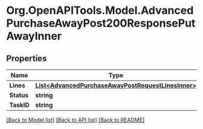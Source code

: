# Org.OpenAPITools.Model.AdvancedPurchaseAwayPost200ResponsePutAwayInner

## Properties

Name | Type | Description | Notes
------------ | ------------- | ------------- | -------------
**Lines** | [**List&lt;AdvancedPurchaseAwayPostRequestLinesInner&gt;**](AdvancedPurchaseAwayPostRequestLinesInner.md) |  | 
**Status** | **string** |  | 
**TaskID** | **string** |  | 

[[Back to Model list]](../README.md#documentation-for-models) [[Back to API list]](../README.md#documentation-for-api-endpoints) [[Back to README]](../README.md)


